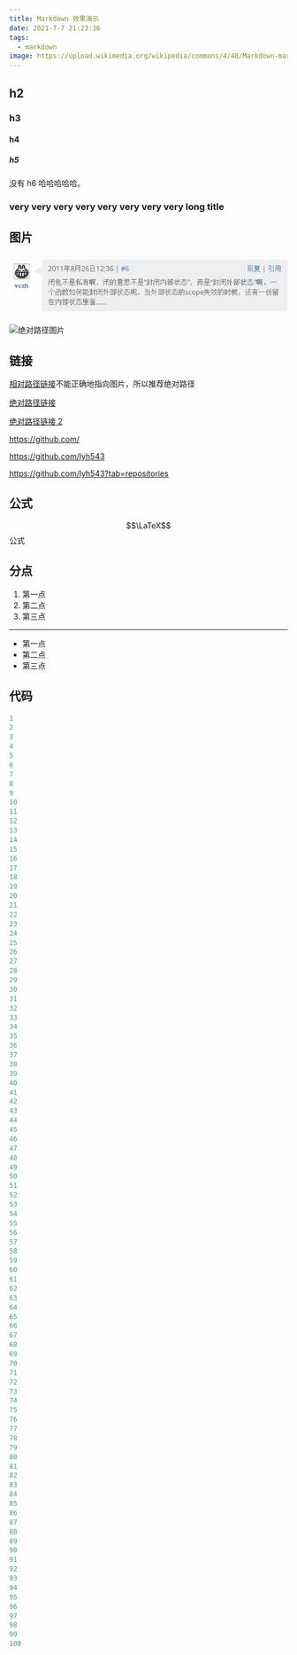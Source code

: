 ```yaml
---
title: Markdown 效果演示
date: 2021-7-7 21:23:36
tags:
  - markdown
image: https://upload.wikimedia.org/wikipedia/commons/4/48/Markdown-mark.svg
---
```


## h2

### h3

#### h4

##### h5

没有 h6 哈哈哈哈哈。

### very very very very very very very very long title

## 图片

![相对路径图片](../../images/vczh.png)

![绝对路径图片](/theme/favicon.png)

## 链接

[相对路径链接](../../images/vczh.png)不能正确地指向图片，所以推荐绝对路径

[绝对路径链接](/theme/favicon.png)

[绝对路径链接 2](/mirrors/maven.xml)

https://github.com/

https://github.com/lyh543

https://github.com/lyh543?tab=repositories

## 公式

$$\LaTeX$$ 公式

## 分点

1. 第一点
2. 第二点
3. 第三点

---

- 第一点
- 第二点
- 第三点

## 代码

```py
1
2
3
4
5
6
7
8
9
10
11
12
13
14
15
16
17
18
19
20
21
22
23
24
25
26
27
28
29
30
31
32
33
34
35
36
37
38
39
40
41
42
43
44
45
46
47
48
49
50
51
52
53
54
55
56
57
58
59
60
61
62
63
64
65
66
67
68
69
70
71
72
73
74
75
76
77
78
79
80
81
82
83
84
85
86
87
88
89
90
91
92
93
94
95
96
97
98
99
100
```
